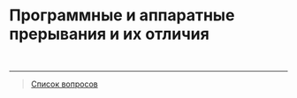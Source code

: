 # Программные и аппаратные прерывания и их отличия



&nbsp;
<hr>

> [Список вопросов](Вопросы_ТПП.md)